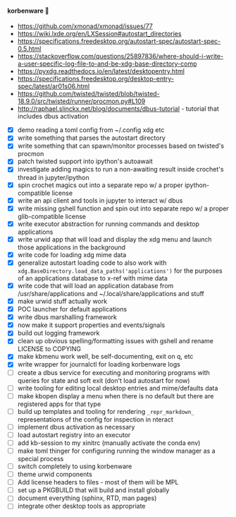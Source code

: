#### korbenware 🦜

* https://github.com/xmonad/xmonad/issues/77
* https://wiki.lxde.org/en/LXSession#autostart_directories
* https://specifications.freedesktop.org/autostart-spec/autostart-spec-0.5.html
* https://stackoverflow.com/questions/25897836/where-should-i-write-a-user-specific-log-file-to-and-be-xdg-base-directory-comp
* https://pyxdg.readthedocs.io/en/latest/desktopentry.html
* https://specifications.freedesktop.org/desktop-entry-spec/latest/ar01s06.html
* https://github.com/twisted/twisted/blob/twisted-18.9.0/src/twisted/runner/procmon.py#L109
* http://raphael.slinckx.net/blog/documents/dbus-tutorial - tutorial that includes dbus activation

- [x] demo reading a toml config from ~/.config xdg etc
- [x] write something that parses the autostart directory
- [x] write something that can spawn/monitor processes based on twisted's procmon
- [x] patch twisted support into ipython's autoawait
- [x] investigate adding magics to run a non-awaiting result inside crochet's thread in jupyter/ipython
- [x] spin crochet magics out into a separate repo w/ a proper ipython-compatible license
- [x] write an api client and tools in jupyter to interact w/ dbus
- [x] write missing gshell function and spin out into separate repo w/ a proper glib-compatible license
- [x] write executor abstraction for running commands and desktop applications
- [x] write urwid app that will load and display the xdg menu and launch those applications in the background
- [x] write code for loading xdg mime data
- [x] generalize autostart loading code to also work with `xdg.BaseDirectory.load_data_paths('applications')` for the purposes of an applications database to x-ref with mime data
- [x] write code that will load an application database from /usr/share/applications and ~/.local/share/applications and stuff
- [x] make urwid stuff actually work
- [x] POC launcher for default applications
- [x] write dbus marshalling framework
- [x] now make it support properties and events/signals
- [x] build out logging framework
- [x] clean up obvious spelling/formatting issues with gshell and rename LICENSE to COPYING
- [x] make kbmenu work well, be self-documenting, exit on q, etc
- [x] write wrapper for journalctl for loading korbenware logs
- [ ] create a dbus service for executing and monitoring programs with queries for state and soft exit (don't load autostart for now)
- [ ] write tooling for editing local desktop entries and mime/defaults data
- [ ] make kbopen display a menu when there is no default but there are registered apps for that type
- [ ] build up templates and tooling for rendering `_repr_markdown_` representations of the config for inspection in nteract
- [ ] implement dbus activation as necessary
- [ ] load autostart registry into an executor
- [ ] add kb-session to my xinitrc (manually activate the conda env)
- [ ] make toml thinger for configuring running the window manager as a special process
- [ ] switch completely to using korbenware
- [ ] theme urwid components
- [ ] Add license headers to files - most of them will be MPL
- [ ] set up a PKGBUILD that will build and install globally
- [ ] document everything (sphinx, RTD, man pages)
- [ ] integrate other desktop tools as appropriate
